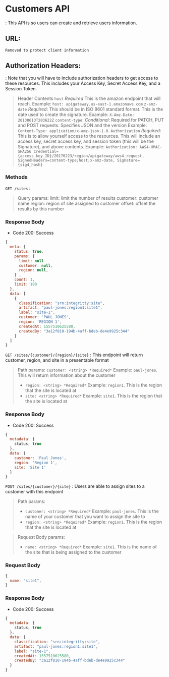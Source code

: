 # Customers API
: This API is so users can create and retrieve users information.

## URL:
`Removed to protect client information`

## Authorization Headers:
: Note that you will have to include authorization headers to get access to these resources. This
includes your Access Key, Secret Access Key, and a Session Token.

> Header Contents
> `host` *Required* This is the amazon endpoint that will reach. Example: `host: apigateway.us-east-1.amazonaws.com`
> `z-amz-date` *Required*: This should be in ISO 8601 standard format. This is the date used to create the signature. Example: `X-Amz-Date: 20130613T203622Z`
> `content-type`: *Conditional*: Required for PATCH, PUT and POST requests. Specifies JSON and the version Example: `Content-Type: application/x-amz-json-1.0`.
> `Authorization` *Required*: This is to allow yourself access to the resources. This will include an access key, secret access key, and session token (this will be the Signature), and above contents. Example: `Authorization: AWS4-HMAC-SHA256 Credential={access_key_ID}/20170223/region/apigateway/aws4_request, SignedHeaders=content-type;host;x-amz-date, Signature={sig4_hash}`

### Methods
`GET /sites`
:
> Query params:
> limit: limit the number of results
> customer: customer name
> region: region of site assigned to customer
> offset: offset the results by this number

### Response Body
* Code 200: Success
```javascript
{
  meta: {
    status: true,
    params: {
      limit: null
      customer: null,
      region: null,
    } ,
    count: 1,
    limit: 100
  },
  data: [
    {
      classification: "srn:integritty:site",
      artifact: "paul-jones:region1:site1",
      label: "site-1",
      customer: 'PAUL JONES',
      region: 'REGION 1',
      createdAt: 1557510625580,
      createdBy: "3a12f810-194b-4aff-bdeb-de4e9925c344"
    }
  ]
}
```

`GET /sites/{customer}/{region}/{site}`
: This endpoint will return customer, region, and site in a presentable format

> Path params:
> `customer: <string> *Required*`
> Example: `paul-jones`. This will return information about the customer
>  * `region: <string> *Required*`
> Example: `region1`. This is the region that the site is located at
>  * `site: <string> *Required*`
> Example: `site1`. This is the region that the site is located at

### Response Body
* Code 200: Success
```javascript
{
  metadata: {
    status; true
  },
  data: {
    customer: 'Paul Jones',
    region: 'Region 1',
    site: 'Site 1'
  }    
}
```

`POST /sites/{customer}/{site}`
: Users are able to assign sites to a customer with this endpoint

> Path params:
>  * `customer: <string> *Required*`
> Example: `paul-jones`. This is the name of your customer that you want to assign the site to
>  * `region: <string> *Required*`
> Example: `region1`. This is the region that the site is located at

> Request Body params:
>  * `name: <string> *Required*`
> Example: `site1`. This is the name of the site that is being assigned to the customer

### Request Body
```javascript
{
  name: "site1",
}
```

### Response Body
* Code 200: Success
```javascript
{
  metadata: {
    status; true
  },
  data: {
    classification: "srn:integritty:site",
    artifact: "paul-jones:region1:site1",
    label: "site-1",
    createdAt: 1557510625580,
    createdBy: "3a12f810-194b-4aff-bdeb-de4e9925c344"
  }    
}
```
